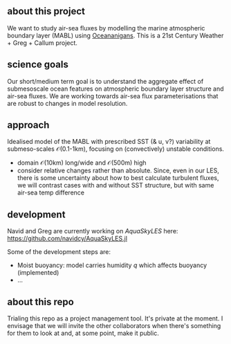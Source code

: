 ## about this project
We want to study air-sea fluxes by modelling the marine atmospheric boundary layer (MABL) using [Oceananigans](https://clima.github.io/OceananigansDocumentation/stable/). This is a 21st Century Weather + Greg + Callum project.  

## science goals
Our short/medium term goal is to understand the aggregate effect of submesoscale ocean features on atmospheric boundary layer structure and air-sea fluxes. We are working towards air-sea flux parameterisations that are robust to changes in model resolution. 

## approach
Idealised model of the MABL with prescribed SST (& u, v?) variability at submeso-scales $\mathcal{O}$(0.1-1km), focusing on (convectively) unstable conditions.
- domain $\mathcal{O}(10\mathrm{km})$ long/wide and $\mathcal{O}(500\mathrm{m})$ high
- consider relative changes rather than absolute. Since, even in our LES, there is some uncertainty about how to best calculate turbulent fluxes, we will contrast cases with and without SST structure, but with same air-sea temp difference

## development
Navid and Greg are currently working on _AquaSkyLES_ here: https://github.com/navidcy/AquaSkyLES.jl

Some of the development steps are:
- Moist buoyancy: model carries humidity $q$ which affects buoyancy (implemented)
- ...

## about this repo
Trialing this repo as a project management tool. It's private at the moment. I envisage that we will invite the other collaborators when there's something for them to look at and, at some point, make it public. 
